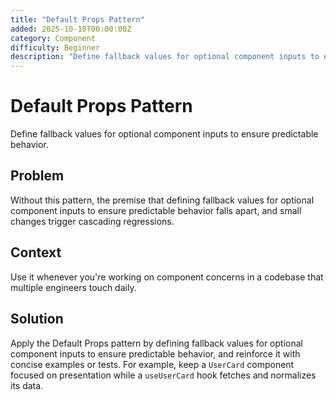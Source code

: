 ```yaml
---
title: "Default Props Pattern"
added: 2025-10-10T00:00:00Z
category: Component
difficulty: Beginner
description: "Define fallback values for optional component inputs to ensure predictable behavior."
---
```

# Default Props Pattern

Define fallback values for optional component inputs to ensure predictable behavior.

## Problem

Without this pattern, the premise that defining fallback values for optional component inputs to ensure predictable behavior falls apart, and small changes trigger cascading regressions.

## Context

Use it whenever you're working on component concerns in a codebase that multiple engineers touch daily.

## Solution

Apply the Default Props pattern by defining fallback values for optional component inputs to ensure predictable behavior, and reinforce it with concise examples or tests. For example, keep a `UserCard` component focused on presentation while a `useUserCard` hook fetches and normalizes its data.
